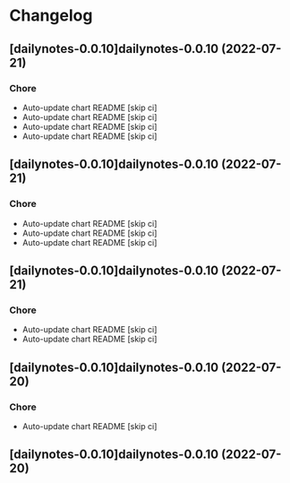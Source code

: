 # Changelog


## [dailynotes-0.0.10]dailynotes-0.0.10 (2022-07-21)

### Chore

- Auto-update chart README [skip ci]
- Auto-update chart README [skip ci]
- Auto-update chart README [skip ci]
- Auto-update chart README [skip ci]



## [dailynotes-0.0.10]dailynotes-0.0.10 (2022-07-21)

### Chore

- Auto-update chart README [skip ci]
- Auto-update chart README [skip ci]
- Auto-update chart README [skip ci]



## [dailynotes-0.0.10]dailynotes-0.0.10 (2022-07-21)

### Chore

- Auto-update chart README [skip ci]
- Auto-update chart README [skip ci]



## [dailynotes-0.0.10]dailynotes-0.0.10 (2022-07-20)

### Chore

- Auto-update chart README [skip ci]



## [dailynotes-0.0.10]dailynotes-0.0.10 (2022-07-20)
